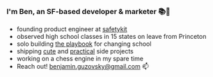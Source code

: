 ### I'm Ben, an SF-based developer & marketer 📚🤗
- founding product engineer at [safetykit](safetykit.com)
- observed high school classes in 15 states on leave from Princeton
- solo building [the playbook](https://fix.school) for changing school
- shipping [cute](https://loveisblob.com) and [practical](https://github.com/benguz/prompt-octopus) side projects
- working on a chess engine in my spare time
- Reach out! benjamin.guzovsky@gmail.com 📫 

<!--
**benguz/benguz** is a ✨ _special_ ✨ repository because its `README.md` (this file) appears on your GitHub profile.

Here are some ideas to get you started:

- 🔭 I’m currently working on ...
- 🌱 I’m currently learning ...
- 👯 I’m looking to collaborate on ...
- 🤔 I’m looking for help with ...
- 💬 Ask me about ...
- 📫 How to reach me: ...
- 😄 Pronouns: ...
- ⚡ Fun fact: ...
-->
